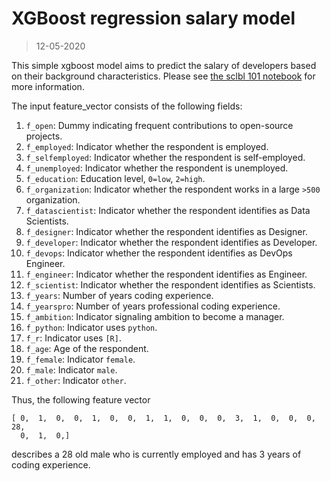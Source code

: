 # XGBoost regression salary model
> 12-05-2020

This simple xgboost model aims to predict the salary of developers based on their background characteristics. Please see [the sclbl 101 notebook](https://github.com/scailable/sclbl-demos/blob/master/sclbl-101-getting-started/sclbl-demo.ipynb) for more information.

The input feature_vector consists of the following fields:

1. `f_open`: Dummy indicating frequent contributions to open-source projects.
2. `f_employed`: Indicator whether the respondent is employed.
3. `f_selfemployed`: Indicator whether the respondent is self-employed.
4. `f_unemployed`: Indicator whether the respondent is unemployed.
5. `f_education`: Education level, `0=low`, `2=high`.
6. `f_organization`: Indicator whether the respondent works in a large `>500` organization.
7. `f_datascientist`: Indicator whether the respondent identifies as Data Scientists. 
8. `f_designer`: Indicator whether the respondent identifies as Designer.
9. `f_developer`: Indicator whether the respondent identifies as Developer. 
10. `f_devops`: Indicator whether the respondent identifies as DevOps Engineer. 
11. `f_engineer`: Indicator whether the respondent identifies as Engineer. 
12. `f_scientist`: Indicator whether the respondent identifies as Scientists. 
13. `f_years`: Number of years coding experience.
14. `f_yearspro`: Number of years professional coding experience. 
15. `f_ambition`: Indicator signaling ambition to become a manager. 
16. `f_python`: Indicator uses `python`.
17. `f_r`: Indicator uses `[R]`.
18. `f_age`: Age of the respondent.
19. `f_female`: Indicator `female`. 
20. `f_male`: Indicator `male`.
21. `f_other`: Indicator `other`.

Thus, the following feature vector 

```
[ 0,  1,  0,  0,  1,  0,  0,  1,  1,  0,  0,  0,  3,  1,  0,  0,  0, 28,
  0,  1,  0,]

```
describes a 28 old male who is currently employed and has 3 years of coding experience.  